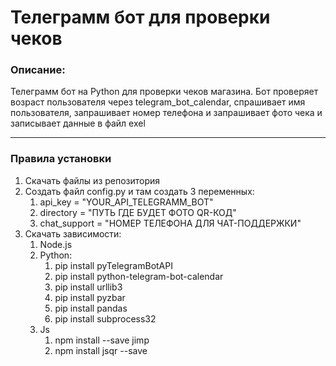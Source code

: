# Телеграмм бот для проверки чеков
### Описание:

Телеграмм бот на Python для проверки чеков магазина. Бот проверяет возраст пользователя через telegram_bot_calendar, спрашивает имя пользователя, запрашивает номер телефона и запрашивает фото чека и записывает данные в файл exel
___

### Правила установки
1. Скачать файлы из репозитория
2. Создать файл config.py и там создать 3 переменных:
    1. api_key = "YOUR_API_TELEGRAMM_BOT"
    2. directory = "ПУТЬ ГДЕ БУДЕТ ФОТО QR-КОД"
    3. chat_support = "НОМЕР ТЕЛЕФОНА ДЛЯ ЧАТ-ПОДДЕРЖКИ"
3. Скачать зависимости:
    1. Node.js
    2. Python:
        1. pip install pyTelegramBotAPI
        2. pip install python-telegram-bot-calendar
        3. pip install urllib3
        4. pip install pyzbar
        5. pip install pandas
        6. pip install subprocess32
    3. Js
        1. npm install --save jimp
        2. npm install jsqr --save
